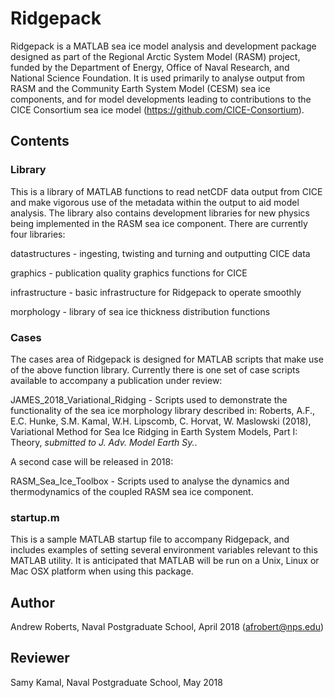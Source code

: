 # Ridgepack 

Ridgepack is a MATLAB sea ice model analysis and development package designed
as part of the Regional Arctic System Model (RASM) project, funded by the 
Department of Energy, Office of Naval Research, and National Science Foundation.
It is used primarily to analyse output from RASM and the Community Earth System
Model (CESM) sea ice components, and for model developments leading to contributions
to the CICE Consortium sea ice model (https://github.com/CICE-Consortium).  

## Contents

### Library

This is a library of MATLAB functions to read netCDF data output from CICE and 
make vigorous use of the metadata within the output to aid model analysis. The library also contains development libraries for new physics being implemented in the RASM
sea ice component.  There are currently four libraries:

datastructures - ingesting, twisting and turning and outputting CICE data

graphics       - publication quality graphics functions for CICE

infrastructure - basic infrastructure for Ridgepack to operate smoothly

morphology     - library of sea ice thickness distribution functions


### Cases

The cases area of Ridgepack is designed for MATLAB scripts that make use of the 
above function library. Currently there is one set of case scripts available to 
accompany a publication under review:

JAMES\_2018\_Variational\_Ridging - Scripts used to demonstrate the functionality of the sea ice morphology library described in: Roberts, A.F., E.C. Hunke, S.M. Kamal, W.H. Lipscomb, C. Horvat, W. Maslowski (2018), Variational Method for Sea Ice Ridging in Earth System Models, Part I: Theory, *submitted to J. Adv. Model Earth Sy.*.

A second case will be released in 2018:

RASM\_Sea_Ice_Toolbox - Scripts used to analyse the dynamics and thermodynamics of the coupled RASM sea ice component.


### startup.m

This is a sample MATLAB startup file to accompany Ridgepack, and includes examples of setting several environment variables relevant to this MATLAB utility. It is anticipated that MATLAB will be run on a Unix, Linux or Mac OSX platform when using this package. 


## Author
Andrew Roberts, Naval Postgraduate School, April 2018 (afrobert@nps.edu)

## Reviewer
Samy Kamal, Naval Postgraduate School, May 2018



